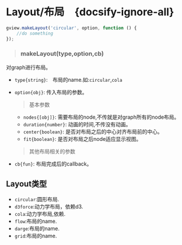 # Layout/布局　{docsify-ignore-all}

<!--iframe[./examples/layout.html]-->

```javascript
gview.makeLayout('circular', option, function () {
    //do something
});

```
> ### makeLayout(type,option,cb)

对graph进行布局。
- `type{string}`:　布局的name.如:`circular`,`cola`
- `option{obj}`: 传入布局的参数。
    >基本参数
    
    - `nodes{[obj]}`: 需要布局的node,不传就是对graph所有的node布局。
    - `duration{number}`: 动画的时间,不传没有动画。
    - `center{boolean}`: 是否对布局之后的中心对齐布局前的中心。
    - `fit{boolean}`: 是否对布局之后node适应显示视图。
    
    >其他布局相关的参数

- `cb{fun}`: 布局完成后的callback。

## Layout类型　

- `circular`:圆形布局.
- `d3force`:动力学布局，依赖d3.
- `cola`:动力学布局,依赖.
- `flow`:布局的name.
- `darge`:布局的name.
- `grid`:布局的name.
